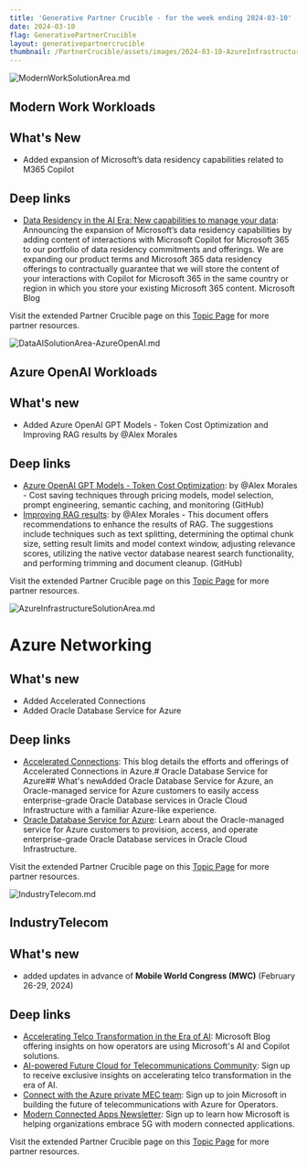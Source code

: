```yaml
---
title: 'Generative Partner Crucible - for the week ending 2024-03-10'
date: 2024-03-10
flag: GenerativePartnerCrucible
layout: generativepartnercrucible
thumbnail: /PartnerCrucible/assets/images/2024-03-10-AzureInfrastructureSolutionArea.md-image.png 
---
```


![ ModernWorkSolutionArea.md ]( /PartnerCrucible/assets/images/2024-03-10-ModernWorkSolutionArea.md-image.png )

## Modern Work Workloads

## What's New

- Added expansion of Microsoft’s data residency capabilities related to M365 Copilot 

## Deep links

- [Data Residency in the AI Era: New capabilities to manage your data](https://www.microsoft.com/en-us/microsoft-365/blog/2024/03/07/data-residency-in-the-ai-era-new-capabilities-to-manage-your-data/): Announcing the expansion of Microsoft’s data residency capabilities by adding content of interactions with Microsoft Copilot for Microsoft 365 to our portfolio of data residency commitments and offerings. We are expanding our product terms and Microsoft 365 data residency offerings to contractually guarantee that we will store the content of your interactions with Copilot for Microsoft 365 in the same country or region in which you store your existing Microsoft 365 content. Microsoft Blog

Visit the extended Partner Crucible page on this [Topic Page](https://lagimik.github.io/PartnerCrucible/ModernWorkSolutionArea) for more partner resources.

![ DataAISolutionArea-AzureOpenAI.md ]( /PartnerCrucible/assets/images/2024-03-10-DataAISolutionArea-AzureOpenAI.md-image.png )

## Azure OpenAI Workloads

## What's new

- Added Azure OpenAI GPT Models - Token Cost Optimization and Improving RAG results by @Alex Morales

## Deep links

- [Azure OpenAI GPT Models - Token Cost Optimization](https://github.com/msalemor/llm-use-cases/blob/main/cost-savings.md): by @Alex Morales - Cost saving techniques through pricing models, model selection, prompt engineering, semantic caching, and monitoring (GitHub)
- [Improving RAG results](https://github.com/msalemor/llm-use-cases/blob/main/improving-rag-results.md): by @Alex Morales - This document offers recommendations to enhance the results of RAG. The suggestions include techniques such as text splitting, determining the optimal chunk size, setting result limits and model context window, adjusting relevance scores, utilizing the native vector database nearest search functionality, and performing trimming and document cleanup. (GitHub)

Visit the extended Partner Crucible page on this [Topic Page](https://lagimik.github.io/PartnerCrucible/DataAISolutionArea-AzureOpenAI) for more partner resources.

![ AzureInfrastructureSolutionArea.md ]( /PartnerCrucible/assets/images/2024-03-10-AzureInfrastructureSolutionArea.md-image.png )

# Azure Networking

## What's new

- Added Accelerated Connections 
- Added Oracle Database Service for Azure

## Deep links

- [Accelerated Connections](https://techcommunity.microsoft.com/t5/azure-infrastructure-blog/announcing-the-limited-general-availability-of-accelerated/ba-p/4070798): This blog details the efforts and offerings of Accelerated Connections in Azure.# Oracle Database Service for Azure## What's newAdded Oracle Database Service for Azure, an Oracle-managed service for Azure customers to easily access enterprise-grade Oracle Database services in Oracle Cloud Infrastructure with a familiar Azure-like experience.
- [Oracle Database Service for Azure](https://www.oracle.com/cloud/azure/oracle-database-for-azure/): Learn about the Oracle-managed service for Azure customers to provision, access, and operate enterprise-grade Oracle Database services in Oracle Cloud Infrastructure.

Visit the extended Partner Crucible page on this [Topic Page](https://lagimik.github.io/PartnerCrucible/AzureInfrastructureSolutionArea) for more partner resources.


![ IndustryTelecom.md ]( /PartnerCrucible/assets/images/2024-03-10-IndustryTelecom.md-image.png )

## IndustryTelecom

## What's new

- added updates in advance of **Mobile World Congress (MWC)** (February 26-29, 2024)

## Deep links

- [Accelerating Telco Transformation in the Era of AI](https://blogs.microsoft.com/blog/2024/02/25/accelerating-telco-transformation-in-the-era-of-ai/): Microsoft Blog offering insights on how operators are using Microsoft's AI and Copilot solutions.
- [AI-powered Future Cloud for Telecommunications Community](https://smt.microsoft.com/en-US/Accelerate-Telco-Transformation-in-the-Era-of-AI/): Sign up to receive exclusive insights on accelerating telco transformation in the era of AI.
- [Connect with the Azure private MEC team](https://smt.microsoft.com/en-US/Azure-private-MEC-interest-form/): Sign up to join Microsoft in building the future of telecommunications with Azure for Operators.
- [Modern Connected Apps Newsletter](https://smt.microsoft.com/en-US/modern-connected-apps-newsletter-signup/): Sign up to learn how Microsoft is helping organizations embrace 5G with modern connected applications.

Visit the extended Partner Crucible page on this [Topic Page](https://lagimik.github.io/PartnerCrucible/IndustryTelecom) for more partner resources.


